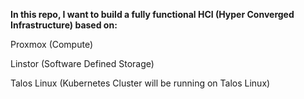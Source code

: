 **In this repo, I want to build a fully functional HCI (Hyper Converged Infrastructure) based on:**

Proxmox (Compute)

Linstor (Software Defined Storage)

Talos Linux (Kubernetes Cluster will be running on Talos Linux)
